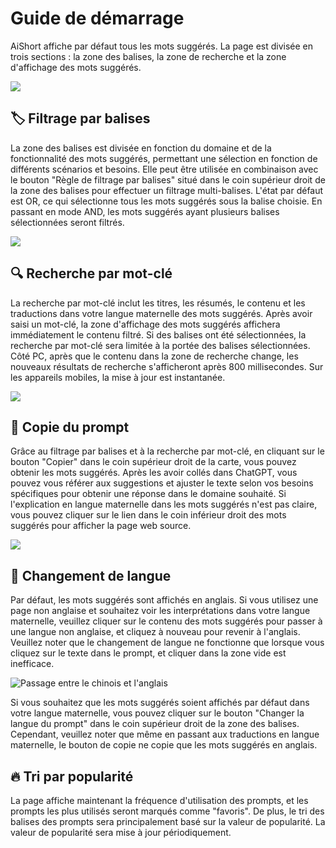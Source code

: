 # Guide de démarrage

AiShort affiche par défaut tous les mots suggérés. La page est divisée en trois sections : la zone des balises, la zone de recherche et la zone d'affichage des mots suggérés.

![](https://img.newzone.top/2023-06-05-20-44-19.png?imageMogr2/format/webp)

## 🏷︎ Filtrage par balises

La zone des balises est divisée en fonction du domaine et de la fonctionnalité des mots suggérés, permettant une sélection en fonction de différents scénarios et besoins. Elle peut être utilisée en combinaison avec le bouton "Règle de filtrage par balises" situé dans le coin supérieur droit de la zone des balises pour effectuer un filtrage multi-balises. L'état par défaut est OR, ce qui sélectionne tous les mots suggérés sous la balise choisie. En passant en mode AND, les mots suggérés ayant plusieurs balises sélectionnées seront filtrés.

![](https://img.newzone.top/2023-06-05-20-50-19.png?imageMogr2/format/webp)

## 🔍 Recherche par mot-clé

La recherche par mot-clé inclut les titres, les résumés, le contenu et les traductions dans votre langue maternelle des mots suggérés. Après avoir saisi un mot-clé, la zone d'affichage des mots suggérés affichera immédiatement le contenu filtré. Si des balises ont été sélectionnées, la recherche par mot-clé sera limitée à la portée des balises sélectionnées. Côté PC, après que le contenu dans la zone de recherche change, les nouveaux résultats de recherche s'afficheront après 800 millisecondes. Sur les appareils mobiles, la mise à jour est instantanée.

![](https://img.newzone.top/2023-06-05-20-58-07.png?imageMogr2/format/webp)

## 🔬 Copie du prompt

Grâce au filtrage par balises et à la recherche par mot-clé, en cliquant sur le bouton "Copier" dans le coin supérieur droit de la carte, vous pouvez obtenir les mots suggérés. Après les avoir collés dans ChatGPT, vous pouvez vous référer aux suggestions et ajuster le texte selon vos besoins spécifiques pour obtenir une réponse dans le domaine souhaité. Si l'explication en langue maternelle dans les mots suggérés n'est pas claire, vous pouvez cliquer sur le lien dans le coin inférieur droit des mots suggérés pour afficher la page web source.

![](https://img.newzone.top/2023-06-11-17-14-07.png?imageMogr2/format/webp)

## 💬 Changement de langue

Par défaut, les mots suggérés sont affichés en anglais. Si vous utilisez une page non anglaise et souhaitez voir les interprétations dans votre langue maternelle, veuillez cliquer sur le contenu des mots suggérés pour passer à une langue non anglaise, et cliquez à nouveau pour revenir à l'anglais. Veuillez noter que le changement de langue ne fonctionne que lorsque vous cliquez sur le texte dans le prompt, et cliquer dans la zone vide est inefficace.

![Passage entre le chinois et l'anglais](https://img.newzone.top/chatgptshortcut_encn.gif)

Si vous souhaitez que les mots suggérés soient affichés par défaut dans votre langue maternelle, vous pouvez cliquer sur le bouton "Changer la langue du prompt" dans le coin supérieur droit de la zone des balises. Cependant, veuillez noter que même en passant aux traductions en langue maternelle, le bouton de copie ne copie que les mots suggérés en anglais.

## 🔥 Tri par popularité

La page affiche maintenant la fréquence d'utilisation des prompts, et les prompts les plus utilisés seront marqués comme "favoris". De plus, le tri des balises des prompts sera principalement basé sur la valeur de popularité. La valeur de popularité sera mise à jour périodiquement.
